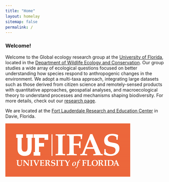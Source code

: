 ```yaml
---
title: "Home"
layout: homelay
sitemap: false
permalink: /
---
```


### Welcome!
Welcome to the Global ecology research group at the [University of Florida](https://www.ufl.edu/), located in the [Department of Wildlife Ecology and Conservation](https://wec.ifas.ufl.edu/). Our group studies a wide array of ecological questions focused on better understanding how species respond to anthropogenic changes in the environment. We adopt a multi-taxa approach, integrating large datasets such as those derived from citizen science and remotely-sensed products with quantitative approaches, geospatial analyses, and macroecological theory to understand processes and mechanisms shaping biodiversity. For more details, check out our [research page](https://coreytcallaghan.github.io/website/research/).

We are located at the [Fort Lauderdale Research and Education Center](https://flrec.ifas.ufl.edu/) in Davie, Florida.

![UF Logo](images/logopic/IFAS-orangebox.png)
